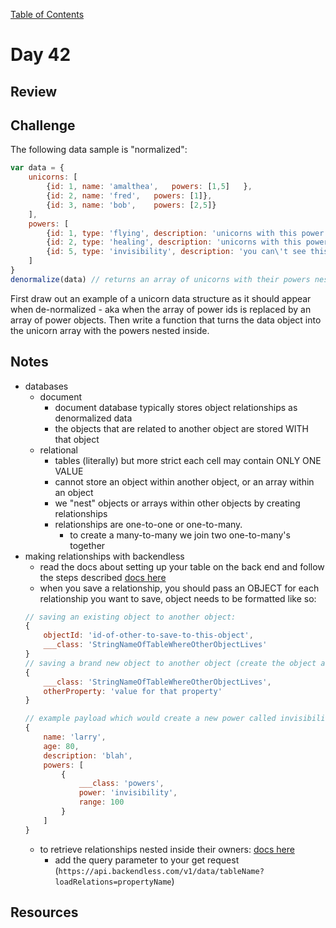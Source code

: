 
[Table of Contents](/README.md)

# Day 42

## Review

## Challenge
The following data sample is "normalized":
```js
var data = {
	unicorns: [
		{id: 1,	name: 'amalthea',	powers: [1,5]	},
		{id: 2,	name: 'fred',	powers: [1]},
		{id: 3,	name: 'bob',	powers: [2,5]}
	],
	powers: [
		{id: 1, type: 'flying', description: 'unicorns with this power can fly'},
		{id: 2, type: 'healing', description: 'unicorns with this power can heal others'},
		{id: 5, type: 'invisibility', description: 'you can\'t see this unicorn'}
	]
}
denormalize(data) // returns an array of unicorns with their powers nested inside them as an array of objects
```
First draw out an example of a unicorn data structure as it should appear when de-normalized - aka when the array of power ids is replaced by an array of power objects. Then write a function that turns the data object into the unicorn array with the powers nested inside.

## Notes
- databases
	- document
		- document database typically stores object relationships as denormalized data
		- the objects that are related to another object are stored WITH that object
	- relational
		- tables (literally) but more strict each cell may contain ONLY ONE VALUE
		- cannot store an object within another object, or an array within an object
		- we "nest" objects or arrays within other objects by creating relationships
		- relationships are one-to-one or one-to-many.
			- to create a many-to-many we join two one-to-many's together
- making relationships with backendless
	- read the docs about setting up your table on the back end and follow the steps described [docs here](https://backendless.com/documentation/data/rest/data_relations.htm)
	- when you save a relationship, you should pass an OBJECT for each relationship you want to save, object needs to be formatted like so:
	```js
	// saving an existing object to another object:
	{
		objectId: 'id-of-other-to-save-to-this-object',
		___class: 'StringNameOfTableWhereOtherObjectLives'
	}
	// saving a brand new object to another object (create the object as you would, but include the class value)
	{
		___class: 'StringNameOfTableWhereOtherObjectLives',
		otherProperty: 'value for that property'
	}

	// example payload which would create a new power called invisibility and give it to larry:
	{
		name: 'larry',
		age: 80,
		description: 'blah',
		powers: [
			{
				___class: 'powers',
				power: 'invisibility',
				range: 100
			}
		]
	}
	```
	- to retrieve relationships nested inside their owners: [docs here](https://backendless.com/documentation/data/rest/data_relations_retrieve.htm)
		- add the query parameter to your get request (`https://api.backendless.com/v1/data/tableName?loadRelations=propertyName`)

## Resources
